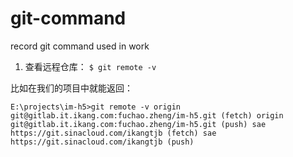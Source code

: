 # git-command
record git command used in work

1. 查看远程仓库：
`
    $ git remote -v
`

  比如在我们的项目中就能返回：
  
`
    E:\projects\im-h5>git remote -v
    origin  git@gitlab.it.ikang.com:fuchao.zheng/im-h5.git (fetch)
    origin  git@gitlab.it.ikang.com:fuchao.zheng/im-h5.git (push)
    sae     https://git.sinacloud.com/ikangtjb (fetch)
    sae     https://git.sinacloud.com/ikangtjb (push)
`
